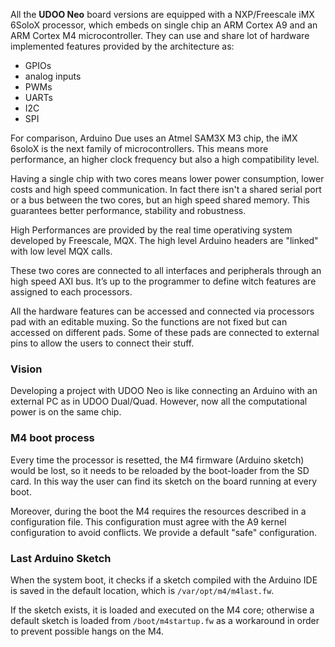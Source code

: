 All the **UDOO Neo** board versions are equipped with a NXP/Freescale iMX 6SoloX processor, which embeds on single chip an ARM Cortex A9 and an ARM Cortex M4 microcontroller. They can use and share lot of hardware implemented features provided by the architecture as:
* GPIOs
* analog inputs
* PWMs
* UARTs
* I2C
* SPI

For comparison, Arduino Due uses an Atmel SAM3X M3 chip, the iMX 6soloX is the next family of microcontrollers. This means more performance, an higher clock frequency but also a high compatibility level.

Having a single chip with two cores means lower power consumption, lower costs and high speed communication.
In fact there isn't a shared serial port or a bus between the two cores, but an high speed shared memory. This guarantees better performance, stability and robustness.

High Performances are provided by the real time operativing system developed by Freescale, MQX. The high level Arduino headers are "linked" with low level MQX calls.

These two cores are connected to all interfaces and peripherals through an high speed AXI bus. It’s up to the programmer to define witch features are assigned to each processors.

All the hardware features can be accessed and connected via processors pad with an editable muxing. So the functions are not fixed but can accessed on different pads.
Some of these pads are connected to external pins to allow the users to connect their stuff.


### Vision
Developing a project with UDOO Neo is like connecting an Arduino with an external PC as in UDOO Dual/Quad. However, now all the computational power is on the same chip.


### M4 boot process
Every time the processor is resetted, the M4 firmware (Arduino sketch) would be lost, so it needs to be reloaded by the boot-loader from the SD card. In this way the user can find its sketch on the board running at every boot.

Moreover, during the boot the M4 requires the resources described in a configuration file. This configuration must agree with the A9 kernel configuration to avoid conflicts. We provide a default "safe" configuration.


### Last Arduino Sketch
When the system boot, it checks if a sketch compiled with the Arduino IDE is saved in the default location, which is `/var/opt/m4/m4last.fw`.

If the sketch exists, it is loaded and executed on the M4 core; otherwise a default sketch is loaded from `/boot/m4startup.fw` as a workaround in order to prevent possible hangs on the M4.
